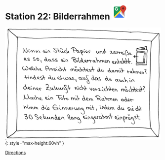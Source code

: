 
# Station 22: Bilderrahmen <a href="https://www.google.com/maps/dir/?api=1&travelmode=walking&destination=47.7988076,13.0194364"><img src="assets/google-maps.svg" width="48" height="48"></a>

![Image title](assets/22_Bilderrahmen.png){: style="max-height:60vh" }


[Directions](https://www.google.com/maps/dir/?api=1&travelmode=walking&destination=47.7988076,13.0194364)